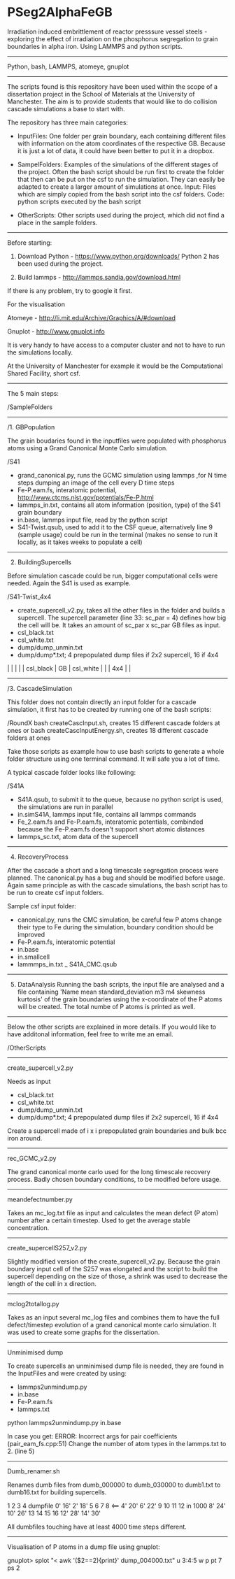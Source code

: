 PSeg2AlphaFeGB
==============

Irradiation induced embrittlement of reactor presssure vessel steels - exploring the effect of irradiation on the phosphorus segregation to grain boundaries in alpha iron. Using LAMMPS and python scripts.

----------------------------------------------------------------------------------------------

Python, bash, LAMMPS, atomeye, gnuplot

----------------------------------------------------------------------------------------------

The scripts found is this repository have been used within the scope of a dissertation project in the School of Materials at the University of Manchester. The aim is to provide students that would like to do collision cascade simulations a base to start with.

The repository has three main categories:

- InputFiles: One folder per grain boundary, each containing different files with information on the atom coordinates of the respective GB. Because it is just a lot of data, it could have been better to put it in a dropbox.

- SampelFolders: Examples of the simulations of the different stages of the project. Often the bash script should be run first to create the folder that then can be put on the csf to run the simulation. They can easily be adapted to create a larger amount of simulations at once.
Input: Files which are simply copied from the bash script into the csf folders. Code: python scripts executed by the bash script

- OtherScripts: Other scripts used during the project, which did not find a place in the sample folders.


----------------------------------------------------------------------------------------------

Before starting:


1. Download Python - https://www.python.org/downloads/
Python 2 has been used during the project.

2. Build lammps - http://lammps.sandia.gov/download.html

If there is any problem, try to google it first.

For the visualisation

Atomeye - http://li.mit.edu/Archive/Graphics/A/#download

Gnuplot - http://www.gnuplot.info


It is very handy to have access to a computer cluster and not to have to run the simulations locally.

At the University of Manchester for example it would be the Computational Shared Facility, short csf.

----------------------------------------------------------------------------------------------

The 5 main steps:

/SampleFolders

----------------------------------------------------------------------------------------------

/1. GBPopulation

The grain boudaries found in the inputfiles were populated with phosphorus atoms using a Grand Canonical Monte Carlo simulation.

/S41
- grand_canonical.py, runs the GCMC simulation using lammps ,for N time steps dumping an image of the cell every D time steps
- Fe-P.eam.fs, interatomic potential, http://www.ctcms.nist.gov/potentials/Fe-P.html
- lammps_in.txt, contains all atom information (position, type) of the S41 grain boundary
- in.base, lammps input file, read by the python script
- S41-Twist.qsub, used to add it to the CSF queue, alternatively line 9 (sample usage) could be run in the terminal (makes no sense to run it locally, as it takes weeks to populate a cell)

----------------------------------------------------------------------------------------------

2. BuildingSupercells

Before simulation cascade could be run, bigger computational cells were needed. Again the S41 is used as example.

/S41-Twist_4x4
- create_supercell_v2.py, takes all the other files in the folder and builds a supercell. The supercell parameter (line 33: sc_par = 4) defines how big the cell will be.
It takes an amount of sc_par x sc_par GB files as input.
- csl_black.txt
- csl_white.txt
- dump/dump_unmin.txt
- dump/dump*.txt; 4 prepopulated dump files if 2x2 supercell, 16 if 4x4

|								|					|								|
|		csl_black		|		GB 		|		csl_white 	|
|								|		4x4		|								|

----------------------------------------------------------------------------------------------

/3. CascadeSimulation

This folder does not contain directly an input folder for a cascade simulation, it first has to be created by running one of the bash scripts:

/RoundX
bash createCascInput.sh, creates 15 different cascade folders at ones
or
bash createCascInputEnergy.sh, creates 18 different cascade folders at ones

Take those scripts as example how to use bash scripts to generate a whole folder structure using one terminal command. It will safe you a lot of time.

A typical cascade folder looks like following:

/S41A
- S41A.qsub, to submit it to the queue, because no python script is used, the simulations are run in parallel
- in.simS41A, lammps input file, contains all lammps commands
- Fe_2.eam.fs and Fe-P.eam.fs, interatomic potentials, combinded because the Fe-P.eam.fs doesn't support short atomic distances
- lammps_sc.txt, atom data of the supercell

----------------------------------------------------------------------------------------------

4. RecoveryProcess

After the cascade a short and a long timescale segregation process were planned. The canonical.py has a bug and should be modified before usage.
Again same principle as with the cascade simulations, the bash script has to be run to create csf input folders.

Sample csf input folder:

- canonical.py, runs the CMC simulation, be careful few P atoms change their type to Fe during the simulation, boundary condition should be improved
- Fe-P.eam.fs, interatomic potential
- in.base
- in.smallcell
- lammmps_in.txt
_ S41A_CMC.qsub


----------------------------------------------------------------------------------------------

5. DataAnalysis
Running the bash scripts, the input file are analysed and a file containing
'Name mean standard_deviation m3 m4 skewness kurtosis'
of the grain boundaries using the x-coordinate of the P atoms will be created.
The total numbe of P atoms is printed as well.

----------------------------------------------------------------------------------------------

Below the other scripts are explained in more details. If you would like to have additonal information, feel free to write me an email.

/OtherScripts

----------------------------------------------------------------------------------------------

create_supercell_v2.py


Needs as input

- csl_black.txt
- csl_white.txt
- dump/dump_unmin.txt
- dump/dump*.txt; 4 prepopulated dump files if 2x2 supercell, 16 if 4x4

Create a supercell made of i x i prepopulated grain boundaries and bulk bcc iron around.

----------------------------------------------------------------------------------------------

rec_GCMC_v2.py

The grand canonical monte carlo used for the long timescale recovery process. Badly chosen boundary conditions, to be modified before usage.

----------------------------------------------------------------------------------------------

meandefectnumber.py

Takes an mc_log.txt file as input and calculates the mean defect (P atom) number after a certain timestep. Used to get the average stable concentration.

----------------------------------------------------------------------------------------------

create_supercellS257_v2.py

Slightly modified version of the create_supercell_v2.py. Because the grain boundary input cell of the S257 was elongated and the script to build the supercell depending on the size of those, a shrink was used to decrease the length of the cell in x direction.

----------------------------------------------------------------------------------------------

mclog2totallog.py

Takes as an input several mc_log files and combines them to have the full defect/timestep evolution of a grand canonical monte carlo simulation. It was used to create some graphs for the dissertation.

----------------------------------------------------------------------------------------------

Unminimised dump

To create supercells an unminimised dump file is needed, they are found in the InputFiles and were created by using:

- lammps2unmindump.py
- in.base
- Fe-P.eam.fs
- lammps.txt

python lammps2unmindump.py in.base

In case you get:
ERROR: Incorrect args for pair coefficients (pair_eam_fs.cpp:51)
Change the number of atom types in the lammps.txt to 2. (line 5)


----------------------------------------------------------------------------------------------

Dumb_renamer.sh

Renames dumb files from dumb_000000 to dumb_030000 to dumb1.txt to dumb16.txt for building supercells.

1 2 3 4					dumpfile		0' 16' 2' 18'
5 6 7 8						<==				4' 20' 6' 22'
9 10 11 12			in 1000			8' 24' 10' 26'
13 14 15 16									12' 28' 14' 30'

All dumbfiles touching have at least 4000 time steps different.


----------------------------------------------------------------------------------------------

Visualisation of P atoms in a dump file using gnuplot:

gnuplot> splot "< awk '($2==2){print}' dump_004000.txt" u 3:4:5 w p pt 7 ps 2
